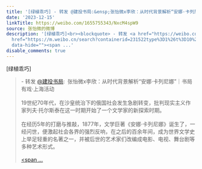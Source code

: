 ```yaml
---
title: '[绿植乖巧] - 转发 @建投书局:&ensp;张怡微x李欣：从时代背景解析“安娜·卡列尼娜”｜书局有戏·上海活动19世纪70年代，在沙皇统治下的俄国社会发生急剧转变，...'
date: '2023-12-15'
linkTitle: https://weibo.com/1655755343/NxcM4spW9
source: 张怡微的微博
description: '[绿植乖巧]<br><blockquote> - 转发 <a href="https://weibo.com/6172769966" target="_blank">@建投书局</a>: 张怡微x李欣：从时代背景解析“安娜·卡列尼娜”｜书局有戏·上海活动<br><br>19世纪70年代，在沙皇统治下的俄国社会发生急剧转变，批判现实主义作家列夫·托尔斯泰在这一时期开始了一个文学家的新探索时期。<br><br>在经历5年的打磨与推敲，1877年，文学巨著《安娜·卡列尼娜》诞生了，一经问世，便激起社会各界的强烈反响，在之后的百余年间，成为世界文学史上举足轻重的名著之一，并被后世的艺术家们改编成电影、电视、舞台剧等多种艺术形式。<br><br><a
  href="https://m.weibo.cn/search?containerid=231522type%3D1%26t%3D10%26q%3D%23%E5%BB%BA%E6%8A%95%E4%B9%A6%E5%B1%80%23&amp;isnewpage=1"
  data-hide=""><span ...'
disable_comments: true
---
```

[绿植乖巧]<br><blockquote> - 转发 <a href="https://weibo.com/6172769966" target="_blank">@建投书局</a>: 张怡微x李欣：从时代背景解析“安娜·卡列尼娜”｜书局有戏·上海活动<br><br>19世纪70年代，在沙皇统治下的俄国社会发生急剧转变，批判现实主义作家列夫·托尔斯泰在这一时期开始了一个文学家的新探索时期。<br><br>在经历5年的打磨与推敲，1877年，文学巨著《安娜·卡列尼娜》诞生了，一经问世，便激起社会各界的强烈反响，在之后的百余年间，成为世界文学史上举足轻重的名著之一，并被后世的艺术家们改编成电影、电视、舞台剧等多种艺术形式。<br><br><a href="https://m.weibo.cn/search?containerid=231522type%3D1%26t%3D10%26q%3D%23%E5%BB%BA%E6%8A%95%E4%B9%A6%E5%B1%80%23&amp;isnewpage=1" data-hide=""><span ...